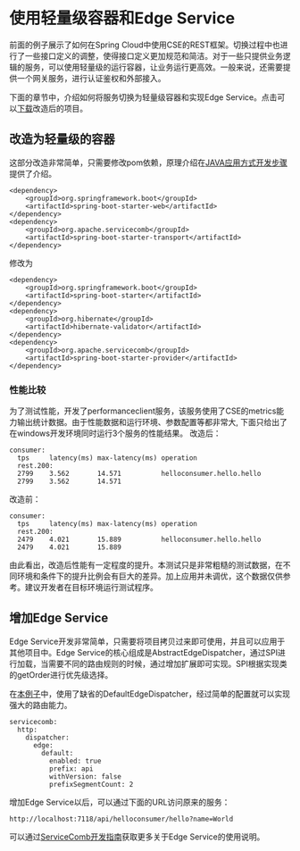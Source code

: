 # 使用轻量级容器和Edge Service

前面的例子展示了如何在Spring Cloud中使用CSE的REST框架。切换过程中也进行了一些接口定义的调整，使得接口定义更加规范和简洁。对于一些只提供业务逻辑的服务，可以使用轻量级的运行容器，让业务运行更高效。一般来说，还需要提供一个网关服务，进行认证鉴权和外部接入。

下面的章节中，介绍如何将服务切换为轻量级容器和实现Edge Service。点击可以[下载](https://github.com/huaweicse/cse-java-chassis-samples/tree/master/springcloud-sample-cse-edge)改造后的项目。

## 改造为轻量级的容器

这部分改造非常简单，只需要修改pom依赖，原理介绍在[JAVA应用方式开发步骤](../using-cse-in-spring-boot/java-application.md)提供了介绍。
```
<dependency>
    <groupId>org.springframework.boot</groupId>
    <artifactId>spring-boot-starter-web</artifactId>
</dependency>
<dependency>
    <groupId>org.apache.servicecomb</groupId>
    <artifactId>spring-boot-starter-transport</artifactId>
</dependency>
```
修改为
```
<dependency>
    <groupId>org.springframework.boot</groupId>
    <artifactId>spring-boot-starter</artifactId>
</dependency>
<dependency>
    <groupId>org.hibernate</groupId>
    <artifactId>hibernate-validator</artifactId>
</dependency>
<dependency>
    <groupId>org.apache.servicecomb</groupId>
    <artifactId>spring-boot-starter-provider</artifactId>
</dependency>
```

### 性能比较
为了测试性能，开发了performanceclient服务，该服务使用了CSE的metrics能力输出统计数据。由于性能数据和运行环境、参数配置等都非常大, 下面只给出了在windows开发环境同时运行3个服务的性能结果。
改造后：
```
consumer:
  tps     latency(ms) max-latency(ms) operation
  rest.200:
  2799    3.562       14.571          helloconsumer.hello.hello
  2799    3.562       14.571          
```
改造前：
```
consumer:
  tps     latency(ms) max-latency(ms) operation
  rest.200:
  2479    4.021       15.889          helloconsumer.hello.hello
  2479    4.021       15.889        
```
由此看出，改造后性能有一定程度的提升。本测试只是非常粗糙的测试数据，在不同环境和条件下的提升比例会有巨大的差异。加上应用并未调优，这个数据仅供参考。建议开发者在目标环境运行测试程序。


## 增加Edge Service
Edge Service开发非常简单，只需要将项目拷贝过来即可使用，并且可以应用于其他项目中。Edge Service的核心组成是AbstractEdgeDispatcher，通过SPI进行加载，当需要不同的路由规则的时候，通过增加扩展即可实现。SPI根据实现类的getOrder进行优先级选择。

在[本例子](https://github.com/huaweicse/cse-java-chassis-samples/tree/master/springcloud-sample-cse-edge/edge-service)中，使用了缺省的DefaultEdgeDispatcher，经过简单的配置就可以实现强大的路由能力。
```
servicecomb:
  http:
    dispatcher:
      edge:
        default:
          enabled: true
          prefix: api
          withVersion: false
          prefixSegmentCount: 2
```

增加Edge Service以后，可以通过下面的URL访问原来的服务：

```
http://localhost:7118/api/helloconsumer/hello?name=World
```

可以通过[ServiceComb开发指南](https://huaweicse.github.io/servicecomb-java-chassis-doc/zh_CN/edge/by-servicecomb-sdk.html)获取更多关于Edge Service的使用说明。
